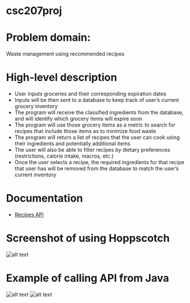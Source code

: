 # csc207proj

# Problem domain: 
Waste management using recommended recipes 

# High-level description
- User inputs groceries and their corresponding expiration dates
- Inputs will be then sent to a database to keep track of user’s current grocery inventory
- The program will receive the classified ingredients from the database, and will identify which grocery items will expire soon
- The program will use those grocery items as a metric to search for recipes that include those items as to minimize food waste
- The program will return a list of recipes that the user can cook using their ingredients and potentially additional items
- The user will also be able to filter recipes by dietary preferences (restrictions, calorie intake, macros, etc.)
- Once the user selects a recipe, the required ingredients for that recipe that user has will be removed from the database to match the user’s current inventory

# Documentation
- [Recipes API](https://spoonacular.com/food-api/docs)

# Screenshot of using Hoppscotch
![alt text](https://github.com/samlukas/csc207proj/blob/main/hoppscotch_screenshot.jpg)

# Example of calling API from Java
![alt text](https://github.com/samlukas/csc207proj/blob/main/api_demo.jpeg)
![alt text](https://github.com/samlukas/csc207proj/blob/main/api_demo_output.jpeg)
